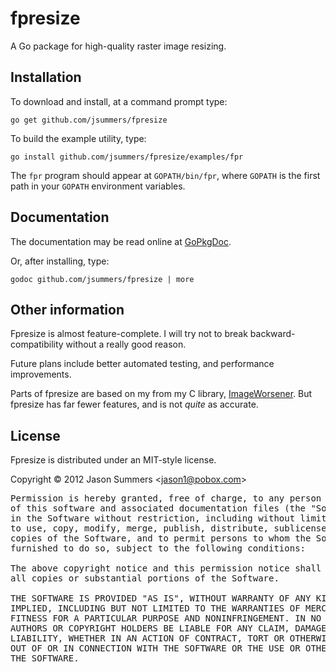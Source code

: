 fpresize
========

A Go package for high-quality raster image resizing.


Installation
------------

To download and install, at a command prompt type:

    go get github.com/jsummers/fpresize

To build the example utility, type:

    go install github.com/jsummers/fpresize/examples/fpr

The `fpr` program should appear at `GOPATH/bin/fpr`, where `GOPATH`
is the first path in your `GOPATH`  environment variables.


Documentation
-------------

The documentation may be read online at
[GoPkgDoc](http://go.pkgdoc.org/github.com/jsummers/fpresize).


Or, after installing, type:

    godoc github.com/jsummers/fpresize | more


Other information
-----------------

Fpresize is almost feature-complete. I will try not to break
backward-compatibility without a really good reason.

Future plans include better automated testing, and performance
improvements.

Parts of fpresize are based on my from my C library,
[ImageWorsener](http://entropymine.com/imageworsener/).
But fpresize has far fewer features, and is not *quite* as accurate.

License
-------

Fpresize is distributed under an MIT-style license.

Copyright &copy; 2012 Jason Summers
<[jason1@pobox.com](mailto:jason1@pobox.com)>

<pre>
Permission is hereby granted, free of charge, to any person obtaining a copy
of this software and associated documentation files (the "Software"), to deal
in the Software without restriction, including without limitation the rights
to use, copy, modify, merge, publish, distribute, sublicense, and/or sell
copies of the Software, and to permit persons to whom the Software is
furnished to do so, subject to the following conditions:

The above copyright notice and this permission notice shall be included in
all copies or substantial portions of the Software.

THE SOFTWARE IS PROVIDED "AS IS", WITHOUT WARRANTY OF ANY KIND, EXPRESS OR
IMPLIED, INCLUDING BUT NOT LIMITED TO THE WARRANTIES OF MERCHANTABILITY,
FITNESS FOR A PARTICULAR PURPOSE AND NONINFRINGEMENT. IN NO EVENT SHALL THE
AUTHORS OR COPYRIGHT HOLDERS BE LIABLE FOR ANY CLAIM, DAMAGES OR OTHER
LIABILITY, WHETHER IN AN ACTION OF CONTRACT, TORT OR OTHERWISE, ARISING FROM,
OUT OF OR IN CONNECTION WITH THE SOFTWARE OR THE USE OR OTHER DEALINGS IN
THE SOFTWARE.
</pre>
